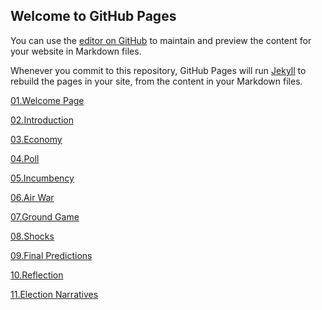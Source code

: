 ## Welcome to GitHub Pages

You can use the [editor on GitHub](https://github.com/fyohannes/Data_Elections/edit/master/README.md) to maintain and preview the content for your website in Markdown files.

Whenever you commit to this repository, GitHub Pages will run [Jekyll](https://jekyllrb.com/) to rebuild the pages in your site, from the content in your Markdown files.

[01.Welcome Page](WelcomePage.md)

[02.Introduction](intro.md)

[03.Economy](Economy.md)

[04.Poll](Poll.md)

[05.Incumbency](Incumbency.md)

[06.Air War](AirWar.md)

[07.Ground Game](GroundGame.md)

[08.Shocks](Shocks.md)

[09.Final Predictions](FinalPredictions.md)

[10.Reflection](Reflection.md)

[11.Election Narratives](Narratives.md)
